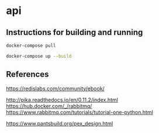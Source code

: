 # api
## Instructions for building and running
```bash
docker-compose pull

docker-compose up --build
```

## References
https://redislabs.com/community/ebook/

http://pika.readthedocs.io/en/0.11.2/index.html
https://hub.docker.com/_/rabbitmq/
https://www.rabbitmq.com/tutorials/tutorial-one-python.html

https://www.pantsbuild.org/pex_design.html

